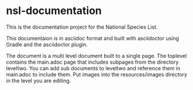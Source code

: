 # nsl-documentation

This is the documentation project for the National Species List. 

This documentaion is in asciidoc format and built with asciidoctor using Gradle and the asciidoctor plugin.

The document is a multi level document built to a single page. The toplevel contains the main.adoc page that includes
subpages from the directory leveltwo. You can add sub documents to leveltwo and reference them in main.adoc to include 
them. Put images into the resources/images directory in the level you are editing.
